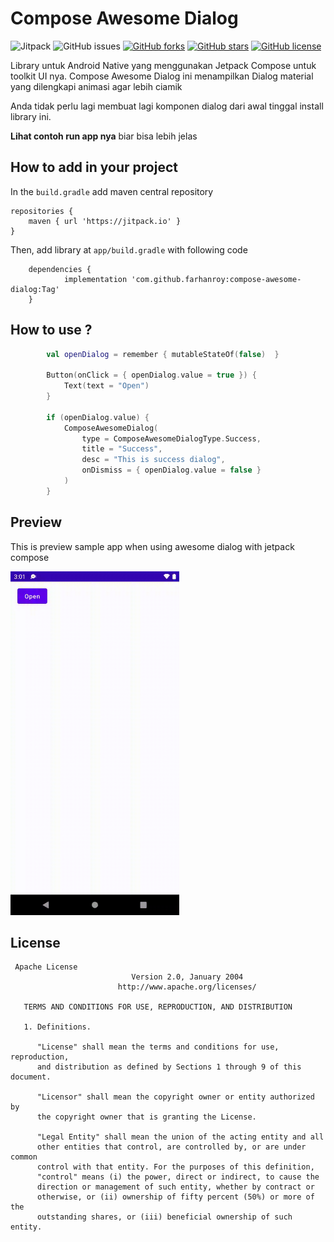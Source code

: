# Compose Awesome Dialog 
![Jitpack](https://jitpack.io/v/farhanroy/compose-awesome-dialog.svg) ![GitHub issues](https://img.shields.io/github/issues/farhanroy/compose-awesome-dialog)  [![GitHub forks](https://img.shields.io/github/forks/farhanroy/compose-awesome-dialog)](https://github.com/hbb20/CountryCodePickerProject/network) [![GitHub stars](https://img.shields.io/github/stars/farhanroy/compose-awesome-dialog)](https://github.com/hbb20/CountryCodePickerProject/stargazers) [![GitHub license](https://img.shields.io/github/license/farhanroy/compose-awesome-dialog)](https://github.com/farhanroy/compose-awesome-dialog/blob/master/License.txt) 
 
Library untuk Android Native yang menggunakan Jetpack Compose untuk toolkit UI nya. Compose Awesome Dialog ini menampilkan Dialog material yang dilengkapi animasi agar lebih ciamik

Anda tidak perlu lagi membuat lagi komponen dialog dari awal tinggal install library ini.

**Lihat contoh run app nya** biar bisa lebih jelas

## How to add in your project
In the `build.gradle` add maven central repository
```
repositories {
    maven { url 'https://jitpack.io' }
}
```
Then, add library at `app/build.gradle` with following code
```groove
    dependencies {
	        implementation 'com.github.farhanroy:compose-awesome-dialog:Tag'
    }
```

## How to use ?

```kotlin
        val openDialog = remember { mutableStateOf(false)  }

        Button(onClick = { openDialog.value = true }) {
            Text(text = "Open")
        }

        if (openDialog.value) {
            ComposeAwesomeDialog(
                type = ComposeAwesomeDialogType.Success,
                title = "Success",
                desc = "This is success dialog",
                onDismiss = { openDialog.value = false }
            )
        }

```

## Preview
 
This is preview sample app when using awesome dialog with jetpack compose
 
<img src="https://raw.githubusercontent.com/farhanroy/compose-awesome-dialog/main/screenshots/demo.gif" width="270" height="550">

## License
```
 Apache License
                           Version 2.0, January 2004
                        http://www.apache.org/licenses/

   TERMS AND CONDITIONS FOR USE, REPRODUCTION, AND DISTRIBUTION

   1. Definitions.

      "License" shall mean the terms and conditions for use, reproduction,
      and distribution as defined by Sections 1 through 9 of this document.

      "Licensor" shall mean the copyright owner or entity authorized by
      the copyright owner that is granting the License.

      "Legal Entity" shall mean the union of the acting entity and all
      other entities that control, are controlled by, or are under common
      control with that entity. For the purposes of this definition,
      "control" means (i) the power, direct or indirect, to cause the
      direction or management of such entity, whether by contract or
      otherwise, or (ii) ownership of fifty percent (50%) or more of the
      outstanding shares, or (iii) beneficial ownership of such entity.
```